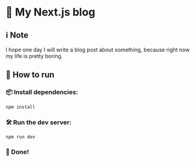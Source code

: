 # 📝 My Next.js blog
## ℹ️ Note
I hope one day I will write a blog post about something, because right now my life is pretty boring.

## 🚀 How to run
### 📦 Install dependencies:
```console
npm install
```
### 🛠 Run the dev server:
```console
npm run dev
```
### 🎉 Done!
